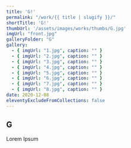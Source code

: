 ```yaml
---
title: 'G!'
permalink: "/work/{{ title | slugify }}/"
shortTitle: 'G!'
thumbUrl: '/assets/images/works/thumbs/G.jpg'
imgUrl: "front.jpg"
galleryFolder: "G"
gallery:
  - { imgUrl: "1.jpg", caption: "" }
  - { imgUrl: "2.jpg", caption: "" }
  - { imgUrl: "3.jpg", caption: "" }
  - { imgUrl: "4.jpg", caption: "" }
  - { imgUrl: "5.jpg", caption: "" }
  - { imgUrl: "6.jpg", caption: "" }
  - { imgUrl: "7.jpg", caption: "" }
  - { imgUrl: "8.jpg", caption: "" }
date: 2020-12-08
eleventyExcludeFromCollections: false
---
```



<h2>G</h2>
<p>Lorem Ipsum</p>